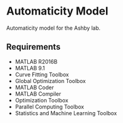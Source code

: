 # Automaticity Model
Automaticity model for the Ashby lab.

## Requirements
* MATLAB R2016B
* MATLAB 9.1
* Curve Fitting Toolbox
* Global Optimization Toolbox
* MATLAB Coder
* MATLAB Compiler
* Optimization Toolbox
* Parallel Computing Toolbox
* Statistics and Machine Learning Toolbox